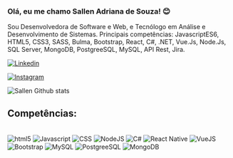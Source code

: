 ### Olá, eu me chamo Sallen Adriana de Souza! 😊
Sou Desenvolvedora de Software e Web, e Tecnólogo em Análise e Desenvolvimento de Sistemas.
Principais competências: JavascriptES6, HTML5, CSS3, SASS, Bulma, Bootstrap, React, C#, .NET, Vue.Js, Node.Js, SQL Server, MongoDB, PostgreeSQL, MySQL, API Rest, Jira.
 


[![Linkedin](https://img.shields.io/badge/LinkedIn-0077B5?style=for-the-badge&logo=linkedin&logoColor=white)](https://www.linkedin.com/in/sallensouza/)

[![Instagram](https://img.shields.io/badge/Instagram-E4405F?style=for-the-badge&logo=instagram&logoColor=white)](https://www.instagram.com/xkidsn/)


![Sallen Github stats](https://github-readme-stats.vercel.app/api?username=sallenmosele&show_icons=true&theme=radical)

## Competências:

<div style="display: inline_block"><br/>
<img align="center" alt= "html5"src="https://img.shields.io/badge/HTML5-E34F26?style=for-the-badge&logo=html5&logoColor=white" />
<img align="center" alt= "Javascript" src="https://img.shields.io/badge/JavaScript-F7DF1E?style=for-the-badge&logo=javascript&logoColor=black" />
<img align="center" alt= "CSS" src="https://img.shields.io/badge/CSS3-1572B6?style=for-the-badge&logo=css3&logoColor=white" />
<img align="center" alt= "NodeJS" src="https://img.shields.io/badge/Node.js-43853D?style=for-the-badge&logo=node.js&logoColor=white" />
<img align="center" alt= "C#" src="https://img.shields.io/badge/C%23-239120?style=for-the-badge&logo=c-sharp&logoColor=white" />
<img align="center" alt= "React Native" src="https://img.shields.io/badge/React-20232A?style=for-the-badge&logo=react&logoColor=61DAFB" />
<img align="center" alt= "VueJS" src="https://img.shields.io/badge/Vue.js-35495E?style=for-the-badge&logo=vue.js&logoColor=4FC08D" />
<img align="center" alt= "Bootstrap" src="https://img.shields.io/badge/Bootstrap-563D7C?style=for-the-badge&logo=bootstrap&logoColor=white" />
<img align="center" alt= "MySQL" src="https://img.shields.io/badge/MySQL-00000F?style=for-the-badge&logo=mysql&logoColor=white" />
<img align="center" alt= "PostgreeSQL" src="https://img.shields.io/badge/PostgreSQL-316192?style=for-the-badge&logo=postgresql&logoColor=white" />
<img align="center" alt= "MongoDB" src="https://img.shields.io/badge/MongoDB-4EA94B?style=for-the-badge&logo=mongodb&logoColor=white" />


</div>
